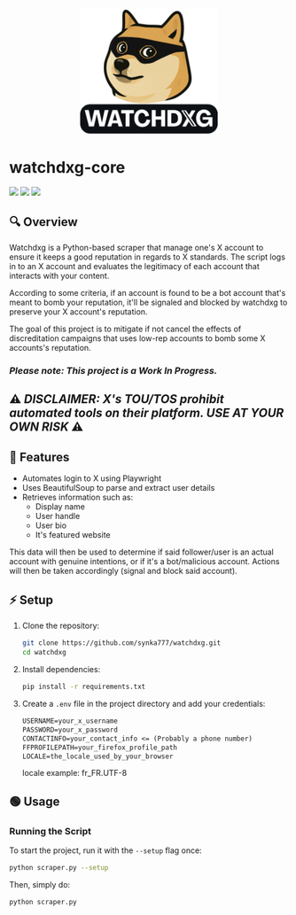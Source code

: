 <div align="center">
  <img src="assets/watchdxg-logo.png" alt="watchdxg logo" width="250">
</div>

# watchdxg-core


[![](https://img.shields.io/static/v1?label=Platform&message=Linux%20%7C%20macOS&color=deeppink)](#) [![](https://img.shields.io/static/v1?label=Python&message=v3.12&color=blue)](#) [![](https://img.shields.io/static/v1?label=Playwright&message=v8.1.7&color=purple)](#)

## 🔍 Overview
Watchdxg is a Python-based scraper that manage one's X account to ensure it keeps a good reputation in regards to X standards.
The script logs in to an X account and evaluates the legitimacy of each account that interacts with your content.

According to some criteria, if an account is found to be a bot account that's meant to bomb your reputation, it'll be signaled and blocked by watchdxg to preserve your X account's reputation.

The goal of this project is to mitigate if not cancel the effects of discreditation campaigns that uses low-rep accounts to bomb some X accounts's reputation.

### ***Please note: This project is a Work In Progress.***

## ⚠️ ***DISCLAIMER: X's TOU/TOS prohibit automated tools on their platform. USE AT YOUR OWN RISK*** ⚠️

## 👀 Features
- Automates login to X using Playwright
- Uses BeautifulSoup to parse and extract user details
- Retrieves information such as:
  - Display name
  - User handle
  - User bio
  - It's featured website

This data will then be used to determine if said follower/user is an actual account with genuine intentions, or if it's a bot/malicious account.
Actions will then be taken accordingly (signal and block said account).

## ⚡ Setup
1. Clone the repository:
   ```bash
   git clone https://github.com/synka777/watchdxg.git
   cd watchdxg
   ```
2. Install dependencies:
   ```bash
   pip install -r requirements.txt
   ```
3. Create a `.env` file in the project directory and add your credentials:
   ```env
   USERNAME=your_x_username
   PASSWORD=your_x_password
   CONTACTINFO=your_contact_info <= (Probably a phone number)
   FFPROFILEPATH=your_firefox_profile_path
   LOCALE=the_locale_used_by_your_browser
   ```

   locale example: fr_FR.UTF-8

## 🟢 Usage
### Running the Script
To start the project, run it with the `--setup` flag once:
```bash
python scraper.py --setup
```
Then, simply do:
```bash
python scraper.py
```